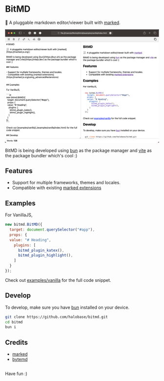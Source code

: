 # BitMD

📃 A pluggable markdown editor/viewer built with [marked](https://marked.js.org).

![screenshot](./docs/screenshot.png)

BitMD is being developed using [bun](https://bun.sh) as the package manager and [vite](https://vitejs.dev) as the package bundler which's cool :)

## Features

- Support for multiple frameworks, themes and locales.
- Compatible with existing [marked extensions](https://marked.js.org/using_advanced#extensions)


## Examples

For VanillaJS,

```js
new bitmd.BitMD({
  target: document.querySelector("#app"),
  props: {
  value: "# Heading",
    plugins: [
      bitmd_plugin_katex(),
      bitmd_plugin_highlight(),
    ]
  }
});
```

Check out [examples/vanilla](./examples/vanilla/index.html) for the full code snippet. 

## Develop

To develop, make sure you have [bun](https://bun.sh) installed on your device.

```bash
git clone https://github.com/halobase/bitmd.git
cd bitmd
bun i
```

## Credits

- [marked](https://marked.js.org)
- [bytemd](https://bytemd.js.org)

##

Have fun :)
